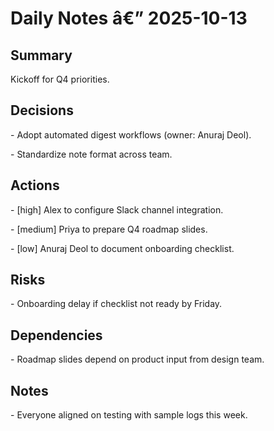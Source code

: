 ﻿# Daily Notes â€” 2025-10-13



## Summary

Kickoff for Q4 priorities.



## Decisions

\- Adopt automated digest workflows (owner: Anuraj Deol).

\- Standardize note format across team.



## Actions

\- [high] Alex to configure Slack channel integration.

\- [medium] Priya to prepare Q4 roadmap slides.

\- [low] Anuraj Deol to document onboarding checklist.



## Risks

\- Onboarding delay if checklist not ready by Friday.



## Dependencies

\- Roadmap slides depend on product input from design team.



## Notes

\- Everyone aligned on testing with sample logs this week.




